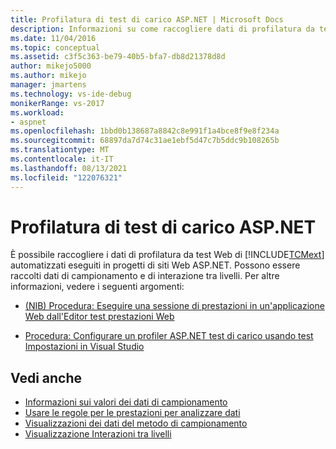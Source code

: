 ```yaml
---
title: Profilatura di test di carico ASP.NET | Microsoft Docs
description: Informazioni su come raccogliere dati di profilatura da test Web Microsoft Test Manager automatizzati eseguiti ASP.NET progetti di siti Web.
ms.date: 11/04/2016
ms.topic: conceptual
ms.assetid: c3f5c363-be79-40b5-bfa7-db8d21378d8d
author: mikejo5000
ms.author: mikejo
manager: jmartens
ms.technology: vs-ide-debug
monikerRange: vs-2017
ms.workload:
- aspnet
ms.openlocfilehash: 1bbd0b138687a8842c8e991f1a4bce8f9e8f234a
ms.sourcegitcommit: 68897da7d74c31ae1ebf5d47c7b5ddc9b108265b
ms.translationtype: MT
ms.contentlocale: it-IT
ms.lasthandoff: 08/13/2021
ms.locfileid: "122076321"
---
```

# <a name="profile-aspnet-load-tests"></a>Profilatura di test di carico ASP.NET
È possibile raccogliere i dati di profilatura da test Web di [!INCLUDE[TCMext](../misc/includes/tcmext_md.md)] automatizzati eseguiti in progetti di siti Web ASP.NET. Possono essere raccolti dati di campionamento e di interazione tra livelli. Per altre informazioni, vedere i seguenti argomenti:

- [(NIB) Procedura: Eseguire una sessione di prestazioni in un'applicazione Web dall'Editor test prestazioni Web](/previous-versions/ff356203(v=vs.100))

- [Procedura: Configurare un profiler ASP.NET test di carico usando test Impostazioni in Visual Studio](/previous-versions/dd504817(v=vs.140))

## <a name="see-also"></a>Vedi anche
- [Informazioni sui valori dei dati di campionamento](../profiling/understanding-sampling-data-values.md)
- [Usare le regole per le prestazioni per analizzare dati](../profiling/using-performance-rules-to-analyze-data.md)
- [Visualizzazioni dei dati del metodo di campionamento](../profiling/profiler-sampling-method-data-views.md)
- [Visualizzazione Interazioni tra livelli](../profiling/tier-interactions-view.md)